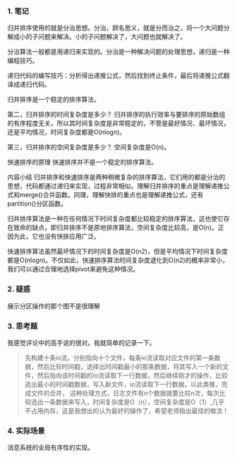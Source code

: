 ### 1. 笔记
归并排序使用的就是分治思想。分治，顾名思义，就是分而治之，将一个大问题分解成小的子问题来解决。小的子问题解决了，大问题也就解决了。

分治算法一般都是用递归来实现的。分治是一种解决问题的处理思想，递归是一种编程技巧。

递归代码的编写技巧：分析得出递推公式，然后找到终止条件，最后将递推公式翻译成递归代码。

归并排序是一个稳定的排序算法。

第二，归并排序的时间复杂度是多少？
归并排序的执行效率与要排序的原始数组的有序程度无关，所以其时间复杂度是非常稳定的，不管是最好情况、最坏情况，还是平均情况，时间复杂度都是O(nlogn)。

第三，归并排序的空间复杂度是多少？
空间复杂度是O(n)。

快速排序的原理
快速排序并不是一个稳定的排序算法。

内容小结
归并排序和快速排序是两种稍微复杂的排序算法，它们用的都是分治的思想，代码都通过递归来实现，过程非常相似。理解归并排序的重点是理解递推公式和merge()合并函数。同理，理解快排的重点也是理解递推公式，还有partition()分区函数。

归并排序算法是一种在任何情况下时间复杂度都比较稳定的排序算法，这也使它存在致命的缺点，即归并排序不是原地排序算法，空间复杂度比较高，是O(n)。正因为此，它也没有快排应用广泛。

快速排序算法虽然最坏情况下的时间复杂度是O(n2)，但是平均情况下时间复杂度都是O(nlogn)。不仅如此，快速排序算法时间复杂度退化到O(n2)的概率非常小，我们可以通过合理地选择pivot来避免这种情况。

### 2. 疑惑
展示分区操作的那个图不是很理解

### 3. 思考题
我感觉评论中的高手说的很对。我就简单的记录一下。
>先构建十条io流，分别指向十个文件，每条io流读取对应文件的第一条数据，然后比较时间戳，选择出时间戳最小的那条数据，将其写入一个新的文件，然后指向该时间戳的io流读取下一行数据，然后继续刚才的操作，比较选出最小的时间戳数据，写入新文件，io流读取下一行数据，以此类推，完成文件的合并， 这种处理方式，日志文件有n个数据就要比较n次，每次比较选出一条数据来写入，时间复杂度是O（n），空间复杂度是O（1）,几乎不占用内存，这是我想出的认为最好的操作了，希望老师指出最佳的做法！

### 4. 实际场景
消息系统的全局有序性的实现。
